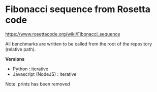 # Fibonacci sequence from Rosetta code

https://www.rosettacode.org/wiki/Fibonacci_sequence

All benchmarks are written to be called from the root of the repository (relative path).

**Versions**

- Python : iterative
- Javascript (NodeJS) : iterative


Note: prints has been removed